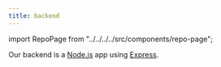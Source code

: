 ```yaml
---
title: backend
---
```


import RepoPage from "../../../../src/components/repo-page";

<repopage repo="backend" />

Our backend is a [Node.js](https://nodejs.org/) app using [Express](https://expressjs.com/).